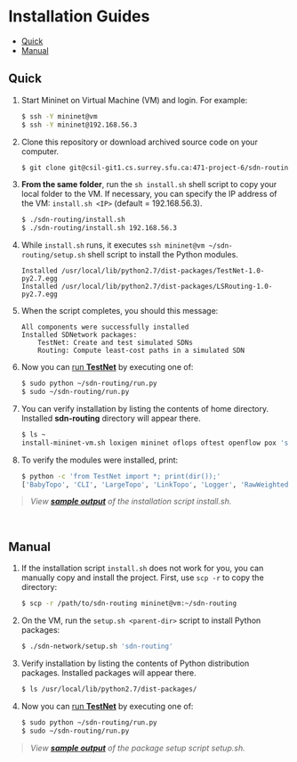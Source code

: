 # Installation Guides

* [Quick](#quick)
* [Manual](#manual)




## Quick

1. Start Mininet on Virtual Machine (VM) and login. For example:

	```sh
	$ ssh -Y mininet@vm
	$ ssh -Y mininet@192.168.56.3
	```

1. Clone this repository or download archived source code on your computer. 

	```sh 
	$ git clone git@csil-git1.cs.surrey.sfu.ca:471-project-6/sdn-routing.git 
	```

1. __From the same folder__, run the `sh install.sh` shell script to copy your local folder to the VM. If necessary, you can specify the IP address of the VM: `install.sh <IP>` (default = 192.168.56.3).

	```sh
	$ ./sdn-routing/install.sh 
	$ ./sdn-routing/install.sh 192.168.56.3
	```

1. While `install.sh` runs, it executes `ssh mininet@vm ~/sdn-routing/setup.sh` shell script to install the Python modules.
	
	```
	Installed /usr/local/lib/python2.7/dist-packages/TestNet-1.0-py2.7.egg
	Installed /usr/local/lib/python2.7/dist-packages/LSRouting-1.0-py2.7.egg
	```

1. When the script completes, you should this message:

	```
	All components were successfully installed
	Installed SDNetwork packages:
		TestNet: Create and test simulated SDNs
		Routing: Compute least-cost paths in a simulated SDN
	```

1. Now you can [run **TestNet**](#run-simulation) by executing one of:

	```sh
	$ sudo python ~/sdn-routing/run.py
	$ sudo ~/sdn-routing/run.py
	```

1. You can verify installation by listing the contents of home directory. Installed **sdn-routing** directory will appear there. 

	```sh
	$ ls ~
	install-mininet-vm.sh loxigen mininet oflops oftest openflow pox 'sdn-routing' ...
	```

1. To verify the modules were installed, print:

	```sh
	$ python -c 'from TestNet import *; print(dir());'
	['BabyTopo', 'CLI', 'LargeTopo', 'LinkTopo', 'Logger', 'RawWeightedLink', 'SmallTopo',   ...,   'wlinks']
	```

> _View **[sample output](https://csil-git1.cs.surrey.sfu.ca/471-project-6/sdn-routing/blob/master/docs/sample-outputs/1-install/install.sh.rtf)** of the installation script install.sh._  



&nbsp;
## Manual

1. If the installation script `install.sh` does not work for you, you can manually copy and install the project. First, use `scp -r` to copy the directory:

	```sh 
	$ scp -r /path/to/sdn-routing mininet@vm:~/sdn-routing
	```

1. On the VM, run the `setup.sh <parent-dir>` script to install Python packages:

	```sh
	$ ./sdn-network/setup.sh 'sdn-routing'
	```

1. Verify installation by listing the contents of Python distribution packages. Installed packages will appear there. 

	```sh 
	$ ls /usr/local/lib/python2.7/dist-packages/
	```

1. Now you can [run **TestNet**](#run-simulation) by executing one of:

	```sh
	$ sudo python ~/sdn-routing/run.py
	$ sudo ~/sdn-routing/run.py
	```

> _View **[sample output](https://csil-git1.cs.surrey.sfu.ca/471-project-6/sdn-routing/blob/master/docs/sample-outputs/1-install/setup.sh.rtf)** of the package setup script setup.sh._
